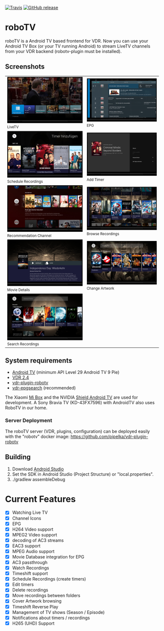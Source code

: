 [![Travis](https://img.shields.io/travis/pipelka/roboTV.svg)](https://travis-ci.org/pipelka/roboTV)
[![GitHub release](https://img.shields.io/github/release/pipelka/roboTV.svg)](https://github.com/pipelka/roboTV/releases)

# roboTV

roboTV is a Android TV based frontend for VDR.
Now you can use your Android TV Box (or your TV running Android) to stream LiveTV channels from your VDR backend (robotv-plugin must be installed).

## Screenshots
|   |   |
|---|---|
|<img src="https://raw.githubusercontent.com/pipelka/roboTV/master/media/screenshots/2020/livetv-2020.jpg" width="400" /><br /><small>LiveTV</small>|<img src="https://raw.githubusercontent.com/pipelka/roboTV/master/media/screenshots/2020/livetv-epg-2020.jpg" width="400" /><br /><small>EPG</small>
|<img src="https://raw.githubusercontent.com/pipelka/roboTV/master/media/screenshots/2020/livetv-timer-2020.jpg" width="400" /><br /><small>Schedule Recordings</small>|<img src="https://raw.githubusercontent.com/pipelka/roboTV/master/media/screenshots/2020/livetv-addtimer-2020.jpg" width="400" /><br /><small>Add Timer</small>
|<img src="https://raw.githubusercontent.com/pipelka/roboTV/master/media/screenshots/2020/channel-recommendation-2020.jpg" width="400" /><br /><small>Recommendation Channel</small>|<img src="https://raw.githubusercontent.com/pipelka/roboTV/master/media/screenshots/2020/browsing-2020.jpg" width="400" /><br /><small>Browse Recordings</small>
|<img src="https://raw.githubusercontent.com/pipelka/roboTV/master/media/screenshots/2020/browsing-details-2020.jpg" width="400" /><br /><small>Movie Details</small>|<img src="https://raw.githubusercontent.com/pipelka/roboTV/master/media/screenshots/2020/browsing-cover-2020.jpg" width="400" /><br /><small>Change Artwork</small>
|<img src="https://raw.githubusercontent.com/pipelka/roboTV/master/media/screenshots/2020/browsing-search-2020.jpg" width="400" /><br /><small>Search Recordings</small>|

## System requirements

* [Android TV](https://www.android.com/tv/) (minimum API Level 29 Android TV 9 Pie)
* [VDR 2.4](http://www.vdr-wiki.de/)
* [vdr-plugin-robotv](https://github.com/pipelka/vdr-plugin-robotv)
* [vdr-epgsearch](http://www.vdr-wiki.de/wiki/index.php/Epgsearch-plugin) (recommended)

The Xiaomi [Mi Box](https://www.mi.com/global/mibox) and the NVIDIA [Shield Android TV](https://shield.nvidia.com/android-tv) are used for development.
A Sony Bravia TV (KD-43FX7596) with AndroidTV also uses RoboTV in our home.

### Server Deployment

The roboTV server (VDR, plugins, configuration) can be deployed easily with the "robotv" docker image:
https://github.com/pipelka/vdr-plugin-robotv

## Building

1. Download [Android Studio](https://developer.android.com/studio/index.html)
2. Set the SDK in Android Studio (Project Structure) or "local.properties".
4. ./gradlew assembleDebug

# Current Features

- [x] Watching Live TV
- [x] Channel Icons
- [x] EPG
- [x] H264 Video support
- [x] MPEG2 Video support
- [x] decoding of AC3 streams
- [x] EAC3 support
- [x] MPEG Audio support
- [x] Movie Database integration for EPG
- [x] AC3 passthrough
- [x] Watch Recordings
- [x] Timeshift support
- [x] Schedule Recordings (create timers)
- [x] Edit timers
- [x] Delete recordings
- [x] Move recordings between folders
- [x] Cover Artwork browsing
- [x] Timeshift Reverse Play
- [x] Management of TV shows (Season / Episode)
- [x] Notifications about timers / recordings
- [x] H265 (UHD) Support
